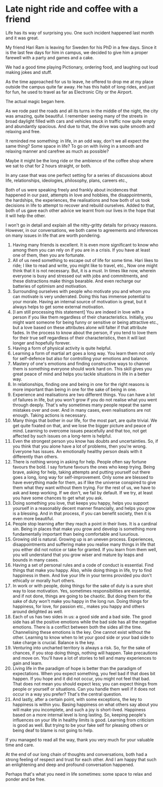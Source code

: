 # Late night ride and coffee with a friend

Life has its way of surprising you. One such incident happened last
month and it was great.

My friend Hari Ram is leaving for Sweden for his PhD in a few days.
Since it is the last few days for him in campus, we decided to give him
a proper farewell with a party and games and a cake.

We had a good time playing Pictionary, ordering food, and laughing out
loud making jokes and stuff.

As the time approached for us to leave, he offered to drop me at my
place outside the campus quite far away. He has this habit of long
rides, and just for fun, he used to travel as far as Electronic City or
the Airport.

The actual magic began here.

As we rode past the roads and all its turns in the middle of the night,
the city was amazing, quite beautiful. I remember seeing many of the
streets in broad daylight filled with cars and vehicles stuck in traffic
now quite empty and abundantly spacious. And due to that, the drive was
quite smooth and relaxing and free.

It reminded me something: in life, in an odd way, don\'t we all expect
the same thing? Some space in life? To go on with living in a smooth and
relaxing manner and carefree as much as possible?

Maybe it might be the long ride or the ambience of the coffee shop where
we sat to chat for 2 hours straight, or both.

In any case that was one perfect setting for a series of discussions
about life, relationships, ideologies, philosophy, plans, careers etc.,

Both of us were speaking freely and frankly about incidences that
happened in our past, attempts in love and hobbies, the disappointments,
the hardships, the experiences, the realisations and how both of us took
decisions in life to attempt to recover and rebuild ourselves. Added to
that, both of us gave each other advice we learnt from our lives in the
hope that it will help the other.

I won\'t go in detail and explain all the nitty-gritty details for
privacy reasons. However, in our conversations, we both came to
agreements and inferences on many issues in life that are worth
pondering.

1.  Having many friends is excellent. It is even more significant to
    know who among them you can rely on if you are in a crisis. If you
    have at least one of them, then you are fortunate.
2.  All of us need something to escape out of life for some time. Hari
    likes to ride; I like to read and write, you might like to travel,
    etc., Now one might think that it is not necessary. But, it is a
    must. In times like now, wherein everyone is busy and stressed out
    with jobs and commitments, and these distractions make things
    bearable. And even recharge our batteries of optimism and
    motivation.
3.  Surrounding ourselves with people who motivate you and whom you can
    motivate is very underrated. Doing this has immense potential to
    your morale. Having an internal source of motivation is great, but
    it always helps to get some external motivation.
4.  \[I am still processing this statement\] You are indeed in love with
    a person if you like them regardless of their characteristics.
    Initially, you might want someone for being funny or sensitive or
    being attractive etc., but a love based on these attributes alone
    will falter if that attribute fades. In the process to know about
    the person, if you tend to love them for their true self regardless
    of their characteristics, then it will last longer and hopefully
    forever.
5.  Having a form of physical activity is quite helpful.
6.  Learning a form of martial art goes a long way. You learn them not
    only for self-defence but also for controlling your emotions and
    balance.
7.  Mastery of one\'s emotions and finding constructive ways to channel
    them is something everyone should work hard on. This skill gives you
    great peace of mind and helps you tackle situations in life in a
    better way.
8.  In relationships, finding one and being in one for the right reasons
    is more important than being in one for the sake of being in one.
9.  Experience and realisations are two different things. You can have a
    lot of failures in life, but you won\'t grow if you do not realise
    what you went through deeply. That\'s why sometimes many people
    repeat the same mistakes over and over. And in many cases, even
    realisations are not enough. Taking actions is necessary.
10. Many things that bother in our life, for the most part, are quite
    trivial. We get quite fixated on that, and we lose the bigger
    picture and peace of mind. Learning to overcome issues peacefully
    and that too, not get affected by such issues on a long-term is
    helpful.
11. Even the strongest person you know has doubts and uncertainties. So,
    if you think that you alone have a lot of problems, then you\'re
    wrong. Everyone has issues. An emotionally healthy person deals with
    it differently than others.
12. There is nothing wrong in asking for help. People often say fortune
    favours the bold. I say fortune favours the ones who keep trying.
    Being brave, asking for help, taking attempts and putting yourself
    out there goes a long, long way for self-improvement. Only some are
    blessed to have everything made for them, as if like the universe
    conspired to give them what they want without them trying. For the
    rest of us, we have to ask and keep working. If we don\'t, we fail
    by default. If we try, at least you have some chances to get what
    you ask.
13. Doing something you love, that keeps you happy, helps you support
    yourself in a reasonably decent manner financially, and helps you
    grow is a blessing. And in that process, if you can benefit society,
    then it is even more beautiful.
14. People stop learning after they reach a point in their lives. It is
    a cardinal sin. Being in places that make you grow and develop is
    something more fundamentally important than being comfortable and
    luxurious.
15. Growing old is natural. Growing up is an uneven process.
    Experiences, disappointments and suffering make you realise many
    things in life that you either did not notice or take for granted.
    If you learn from them well, you will understand that you grow wiser
    and mature by leaps and bounds in many cases.
16. Having a set of personal rules and a code of conduct is essential.
    Find things that make you happy. Also, while doing things in life,
    try to find happiness in them. And live your life in your terms
    provided you don\'t ethically or morally hurt others.
17. In work or with people, doing things for the sake of duty is a sure
    shot way to lose motivation. Yes, sometimes responsibilities are
    essential, and if not done, things are going to be chaotic. But
    doing them for the sake of duty won\'t make you happy in the long
    run. Doing things for happiness, for love, for passion etc., makes
    you happy and others around delighted as well.
18. Each of us has two sides in us: a good side and a bad side. The good
    side has all the positive emotions while the bad side has all the
    negative emotions. There is a conflict between both the sides all
    the time. Channelising these emotions is the key. One cannot exist
    without the other. Learning to know when to let your good side or
    your bad side to take charge is crucial. Balance is the key.
19. Venturing into uncharted territory is always a risk. So, for the
    sake of chances, if you stop doing things, nothing will happen. Take
    precautions and move on. You\'ll have a lot of stories to tell and
    many experiences to gain and learn.
20. Living life in the paradigm of hope is better than the paradigm of
    expectations. When you expect something, you feel bad if that does
    bit happen. If you hope and it did not occur, you might not feel
    that bad. That does not mean you should expect less; you can expect
    things from people or yourself or situations. Can you handle them
    well if it does not occur in a way you prefer? That\'s the central
    question.
21. And lastly, after a certain point, with some exceptions, the key to
    happiness is within you. Basing happiness on what others say about
    you will make you incomplete, and such a joy is short-lived.
    Happiness based on a more internal level is long lasting. So,
    keeping people\'s influences on your life in healthy limits is good.
    Learning from criticism is good as well. But trying to be your fake
    self for pleasing others or being deaf to blame is not going to
    help.

If you managed to read all the way, thank you very much for your
valuable time and care.

At the end of our long chain of thoughts and conversations, both had a
strong feeling of respect and trust for each other. And I am happy that
such an enlightening and deep and profound conversation happened.

Perhaps that\'s what you need in life sometimes: some space to relax and
ponder and be free.
